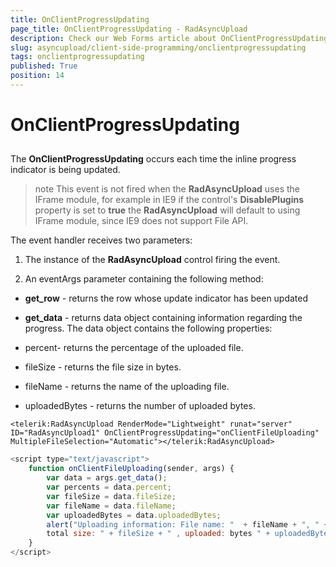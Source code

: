 ```yaml
---
title: OnClientProgressUpdating
page_title: OnClientProgressUpdating - RadAsyncUpload
description: Check our Web Forms article about OnClientProgressUpdating.
slug: asyncupload/client-side-programming/onclientprogressupdating
tags: onclientprogressupdating
published: True
position: 14
---
```


# OnClientProgressUpdating

## 

The **OnClientProgressUpdating** occurs each time the inline progress indicator is being updated.

>note This event is not fired when the **RadAsyncUpload** uses the IFrame module, for example in IE9 if the control's **DisablePlugins** property is set to **true** the **RadAsyncUpload** will default to using IFrame module, since IE9 does not support File API.  
>

The event handler receives two parameters:

1. The instance of the **RadAsyncUpload** control firing the event.

1. An eventArgs parameter containing the following method:

* **get_row** - returns the row whose update indicator has been updated

* **get_data** - returns data object containing information regarding the progress. The data object contains the following properties:

* percent- returns the percentage of the uploaded file.

* fileSize - returns the file size in bytes.

* fileName - returns the name of the uploading file.

* uploadedBytes - returns the number of uploaded bytes.

````ASPNET
<telerik:RadAsyncUpload RenderMode="Lightweight" runat="server" ID="RadAsyncUpload1" OnClientProgressUpdating="onClientFileUploading" MultipleFileSelection="Automatic"></telerik:RadAsyncUpload>
````

````JavaScript
<script type="text/javascript">
	function onClientFileUploading(sender, args) {
		var data = args.get_data();
		var percents = data.percent;
		var fileSize = data.fileSize;
		var fileName = data.fileName;
		var uploadedBytes = data.uploadedBytes;
		alert("Uploading information: File name: "	+ fileName + ",	" + percents + "% completed,
		total size: " + fileSize + " , uploaded: bytes " + uploadedBytes + "." );
	}
</script>
````




